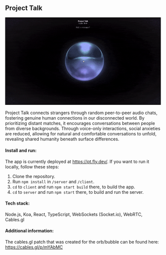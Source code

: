 
## Project Talk

<p align="center">
  <img src="images/demo_snippet_full.gif" />
</p>

Project Talk connects strangers through random peer-to-peer audio chats, fostering genuine human connections in our disconnected world. By prioritizing distant matches, it encourages conversations between people from diverse backgrounds. Through voice-only interactions, social anxieties are reduced, allowing for natural and comfortable conversations to unfold, revealing shared humanity beneath surface differences.

#### Install and run:

The app is currently deployed at https://pt.fly.dev/.
If you want to run it locally, follow these steps:
1. Clone the repository.
2. Run `npm install` in `/server` and `/client`.
3. `cd` to `client` and run `npm start build` there, to build the app.
4. `cd` to `server` and run `npm start` there, to build and run the server.

#### Tech stack:
Node.js, Koa, React, TypeScript, WebSockets (Socket.io), WebRTC, Cables.gl

#### Additional information:
The cables.gl patch that was created for the orb/bubble can be found here: https://cables.gl/p/mYAbMC
